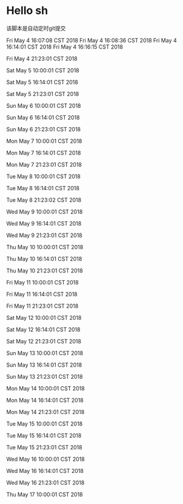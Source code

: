 # Hello sh

该脚本是自动定时git提交



Fri May  4 16:07:08 CST 2018
Fri May  4 16:08:36 CST 2018
Fri May  4 16:14:01 CST 2018
Fri May  4 16:16:15 CST 2018


Fri May  4 21:23:01 CST 2018


Sat May  5 10:00:01 CST 2018


Sat May  5 16:14:01 CST 2018


Sat May  5 21:23:01 CST 2018


Sun May  6 10:00:01 CST 2018


Sun May  6 16:14:01 CST 2018


Sun May  6 21:23:01 CST 2018


Mon May  7 10:00:01 CST 2018


Mon May  7 16:14:01 CST 2018


Mon May  7 21:23:01 CST 2018


Tue May  8 10:00:01 CST 2018


Tue May  8 16:14:01 CST 2018


Tue May  8 21:23:02 CST 2018


Wed May  9 10:00:01 CST 2018


Wed May  9 16:14:01 CST 2018


Wed May  9 21:23:01 CST 2018


Thu May 10 10:00:01 CST 2018


Thu May 10 16:14:01 CST 2018


Thu May 10 21:23:01 CST 2018


Fri May 11 10:00:01 CST 2018


Fri May 11 16:14:01 CST 2018


Fri May 11 21:23:01 CST 2018


Sat May 12 10:00:01 CST 2018


Sat May 12 16:14:01 CST 2018


Sat May 12 21:23:01 CST 2018


Sun May 13 10:00:01 CST 2018


Sun May 13 16:14:01 CST 2018


Sun May 13 21:23:01 CST 2018


Mon May 14 10:00:01 CST 2018


Mon May 14 16:14:01 CST 2018


Mon May 14 21:23:01 CST 2018


Tue May 15 10:00:01 CST 2018


Tue May 15 16:14:01 CST 2018


Tue May 15 21:23:01 CST 2018


Wed May 16 10:00:01 CST 2018


Wed May 16 16:14:01 CST 2018


Wed May 16 21:23:01 CST 2018


Thu May 17 10:00:01 CST 2018


